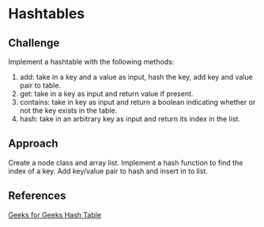 # Hashtables

## Challenge

Implement a hashtable with the following methods:
1. add: take in a key and a value as input, hash the key, add key and value pair to table. 
2. get: take in a key as input and return value if present. 
3. contains: take in key as input and return a boolean indicating whether or not the key exists in the table.
4. hash: take in an arbitrary key as input and return its index in the list. 

## Approach

Create a node class and array list. Implement a hash function to find the index of a key. Add key/value pair to hash and insert in to list. 

## References

<a href="https://www.geeksforgeeks.org/implementing-our-own-hash-table-with-separate-chaining-in-java/">Geeks for Geeks Hash Table</a>

